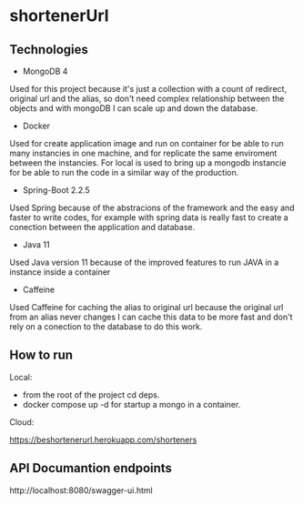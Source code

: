 # shortenerUrl

## Technologies
- MongoDB 4

Used for this project because it's just a collection with a count of redirect, original url and the alias, so don't need complex relationship between the objects and with mongoDB I can scale up and down the database.

- Docker

Used for create application image and run on container for be able to run many instancies in one machine, and for replicate the same enviroment between the instancies. For local is used to bring up a mongodb instancie for be able to run the code in a similar way of the production.

- Spring-Boot 2.2.5

Used Spring because of the abstracions of the framework and the easy and faster to write codes, for example with spring data is really fast to create a conection between the application and database.

- Java 11

Used Java version 11 because of the improved features to run JAVA in a instance inside a container  

- Caffeine

Used Caffeine for caching the alias to original url because the original url from an alias never changes I can cache this data to be more fast and don't rely on a conection to the database to do this work.

## How to run
Local: 
  - from the root of the project cd deps.
  - docker compose up -d for startup a mongo in a container.
  
  Cloud:
  
  https://beshortenerurl.herokuapp.com/shorteners

## API Documantion endpoints

http://localhost:8080/swagger-ui.html
